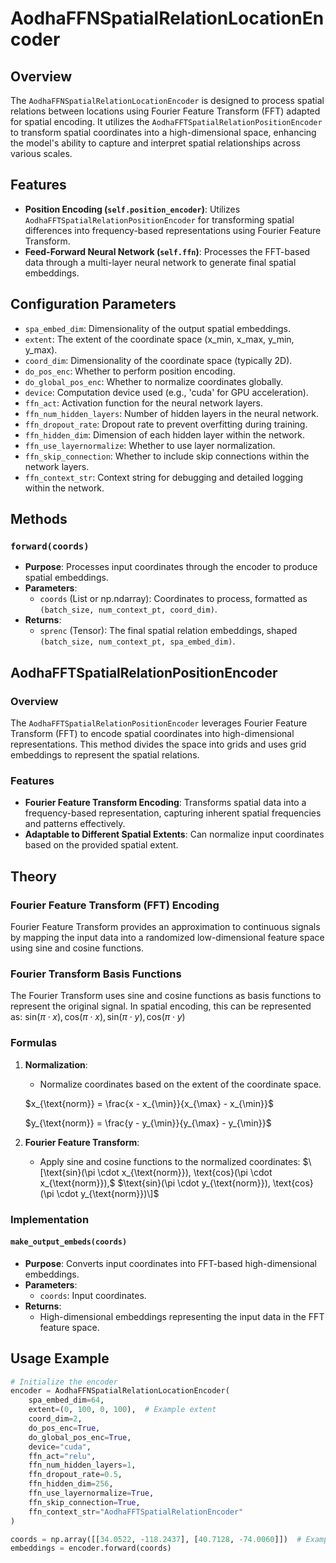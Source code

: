 # AodhaFFNSpatialRelationLocationEncoder

## Overview
The `AodhaFFNSpatialRelationLocationEncoder` is designed to process spatial relations between locations using Fourier Feature Transform (FFT) adapted for spatial encoding. It utilizes the `AodhaFFTSpatialRelationPositionEncoder` to transform spatial coordinates into a high-dimensional space, enhancing the model's ability to capture and interpret spatial relationships across various scales.

## Features
- **Position Encoding (`self.position_encoder`)**: Utilizes `AodhaFFTSpatialRelationPositionEncoder` for transforming spatial differences into frequency-based representations using Fourier Feature Transform.
- **Feed-Forward Neural Network (`self.ffn`)**: Processes the FFT-based data through a multi-layer neural network to generate final spatial embeddings.

## Configuration Parameters
- `spa_embed_dim`: Dimensionality of the output spatial embeddings.
- `extent`: The extent of the coordinate space (x_min, x_max, y_min, y_max).
- `coord_dim`: Dimensionality of the coordinate space (typically 2D).
- `do_pos_enc`: Whether to perform position encoding.
- `do_global_pos_enc`: Whether to normalize coordinates globally.
- `device`: Computation device used (e.g., 'cuda' for GPU acceleration).
- `ffn_act`: Activation function for the neural network layers.
- `ffn_num_hidden_layers`: Number of hidden layers in the neural network.
- `ffn_dropout_rate`: Dropout rate to prevent overfitting during training.
- `ffn_hidden_dim`: Dimension of each hidden layer within the network.
- `ffn_use_layernormalize`: Whether to use layer normalization.
- `ffn_skip_connection`: Whether to include skip connections within the network layers.
- `ffn_context_str`: Context string for debugging and detailed logging within the network.

## Methods
### `forward(coords)`
- **Purpose**: Processes input coordinates through the encoder to produce spatial embeddings.
- **Parameters**:
  - `coords` (List or np.ndarray): Coordinates to process, formatted as `(batch_size, num_context_pt, coord_dim)`.
- **Returns**:
  - `sprenc` (Tensor): The final spatial relation embeddings, shaped `(batch_size, num_context_pt, spa_embed_dim)`.

## AodhaFFTSpatialRelationPositionEncoder

### Overview
The `AodhaFFTSpatialRelationPositionEncoder` leverages Fourier Feature Transform (FFT) to encode spatial coordinates into high-dimensional representations. This method divides the space into grids and uses grid embeddings to represent the spatial relations.

### Features
- **Fourier Feature Transform Encoding**: Transforms spatial data into a frequency-based representation, capturing inherent spatial frequencies and patterns effectively.
- **Adaptable to Different Spatial Extents**: Can normalize input coordinates based on the provided spatial extent.

## Theory

### Fourier Feature Transform (FFT) Encoding

Fourier Feature Transform provides an approximation to continuous signals by mapping the input data into a randomized low-dimensional feature space using sine and cosine functions.

### Fourier Transform Basis Functions

The Fourier Transform uses sine and cosine functions as basis functions to represent the original signal. In spatial encoding, this can be represented as:
$\text{sin}(\pi \cdot x), \text{cos}(\pi \cdot x), \text{sin}(\pi \cdot y), \text{cos}(\pi \cdot y)$

### Formulas

1. **Normalization**:
   - Normalize coordinates based on the extent of the coordinate space.
     
   $x_{\text{norm}} = \frac{x - x_{\min}}{x_{\max} - x_{\min}}$

   $y_{\text{norm}} = \frac{y - y_{\min}}{y_{\max} - y_{\min}}$

2. **Fourier Feature Transform**:
   - Apply sine and cosine functions to the normalized coordinates: $\[\text{sin}(\pi \cdot x_{\text{norm}}), \text{cos}(\pi \cdot x_{\text{norm}}),$ $\text{sin}(\pi \cdot y_{\text{norm}}), \text{cos}(\pi \cdot y_{\text{norm}})\]$

### Implementation

#### `make_output_embeds(coords)`
- **Purpose**: Converts input coordinates into FFT-based high-dimensional embeddings.
- **Parameters**:
  - `coords`: Input coordinates.
- **Returns**:
  - High-dimensional embeddings representing the input data in the FFT feature space.

## Usage Example
```python
# Initialize the encoder
encoder = AodhaFFNSpatialRelationLocationEncoder(
    spa_embed_dim=64,
    extent=(0, 100, 0, 100),  # Example extent
    coord_dim=2,
    do_pos_enc=True,
    do_global_pos_enc=True,
    device="cuda",
    ffn_act="relu",
    ffn_num_hidden_layers=1,
    ffn_dropout_rate=0.5,
    ffn_hidden_dim=256,
    ffn_use_layernormalize=True,
    ffn_skip_connection=True,
    ffn_context_str="AodhaFFTSpatialRelationEncoder"
)

coords = np.array([[34.0522, -118.2437], [40.7128, -74.0060]])  # Example coordinate data
embeddings = encoder.forward(coords)
